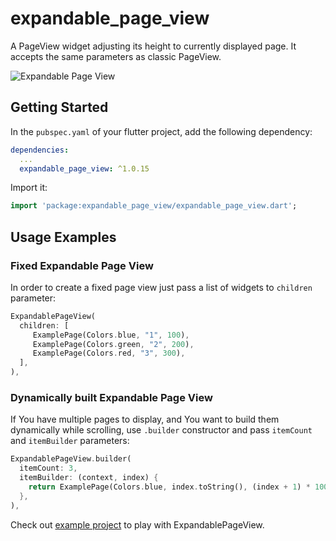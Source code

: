 # expandable_page_view

A PageView widget adjusting its height to currently displayed page. It accepts the same parameters as classic PageView.

![Expandable Page View](https://media.giphy.com/media/21kOnh5gH0XcjBdcSx/giphy.gif)

## Getting Started

In the `pubspec.yaml` of your flutter project, add the following dependency:

```yaml
dependencies:
  ...
  expandable_page_view: ^1.0.15
```

Import it:

```dart
import 'package:expandable_page_view/expandable_page_view.dart';
```

## Usage Examples

### Fixed Expandable Page View

In order to create a fixed page view just pass a list of widgets to `children` parameter:

```dart
ExpandablePageView(
  children: [
     ExamplePage(Colors.blue, "1", 100),
     ExamplePage(Colors.green, "2", 200),
     ExamplePage(Colors.red, "3", 300),
  ],
),
```

### Dynamically built Expandable Page View

If You have multiple pages to display, and You want to build them dynamically while scrolling, use `.builder`  constructor and pass `itemCount` and `itemBuilder` parameters:

```dart
ExpandablePageView.builder(
  itemCount: 3,
  itemBuilder: (context, index) {
    return ExamplePage(Colors.blue, index.toString(), (index + 1) * 100.0);
  },
),
```

Check out [example project](https://github.com/Limbou/expandable_page_view/tree/main/example) to play with ExpandablePageView.